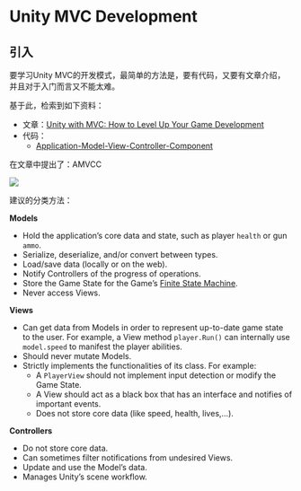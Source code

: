 # Unity MVC Development

## 引入

要学习Unity MVC的开发模式，最简单的方法是，要有代码，又要有文章介绍，并且对于入门而言又不能太难。

基于此，检索到如下资料：

- 文章：[Unity with MVC: How to Level Up Your Game Development](https://www.toptal.com/unity-unity3d/unity-with-mvc-how-to-level-up-your-game-development)
- 代码：
  - [Application-Model-View-Controller-Component](https://github.com/JOESIDinc/Application-Model-View-Controller-Component)

在文章中提出了：AMVCC

![](https://uploads.toptal.io/blog/image/127708/toptal-blog-image-1544131359145-702b3fb0ebea491ebdcf82d218b19edc.png)

建议的分类方法：

**Models**

- Hold the application’s core data and state, such as player `health` or gun `ammo`.
- Serialize, deserialize, and/or convert between types.
- Load/save data (locally or on the web).
- Notify Controllers of the progress of operations.
- Store the Game State for the Game’s [Finite State Machine](http://gamedevelopment.tutsplus.com/tutorials/finite-state-machines-theory-and-implementation--gamedev-11867).
- Never access Views.

**Views**

- Can get data from Models in order to represent up-to-date game state to the user. For example, a View method `player.Run()` can internally use `model.speed` to manifest the player abilities.
- Should never mutate Models.
- Strictly implements the functionalities of its class. For example:    
  - A `PlayerView` should not implement input detection or modify the Game State.
  - A View should act as a black box that has an interface and notifies of important events.
  - Does not store core data (like speed, health, lives,…).

**Controllers**

- Do not store core data.
- Can sometimes filter notifications from undesired Views.
- Update and use the Model’s data.
- Manages Unity’s scene workflow.